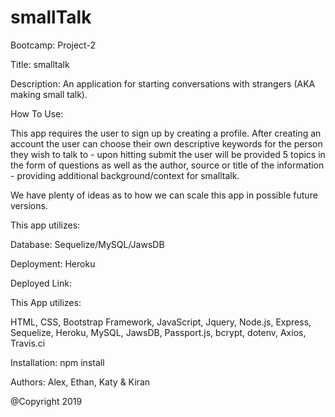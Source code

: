 # smallTalk

Bootcamp: Project-2

Title: smalltalk

Description: An application for starting conversations with strangers (AKA making small talk).

How To Use:

This app requires the user to sign up by creating a profile. After creating an account the user can choose their own descriptive keywords for the person they wish to talk to - upon hitting submit the user will be provided 5 topics in the form of questions as well as the author, source or title of the information - providing additional background/context for smalltalk.

We have plenty of ideas as to how we can scale this app in possible future versions.

This app utilizes:

Database: Sequelize/MySQL/JawsDB

Deployment: Heroku

Deployed Link:

This App utilizes:

HTML, CSS, Bootstrap Framework, JavaScript, Jquery, Node.js, Express, Sequelize, Heroku, MySQL, JawsDB, Passport.js, bcrypt, dotenv, Axios, Travis.ci

Installation: npm install

Authors:
Alex, Ethan, Katy & Kiran


@Copyright 2019